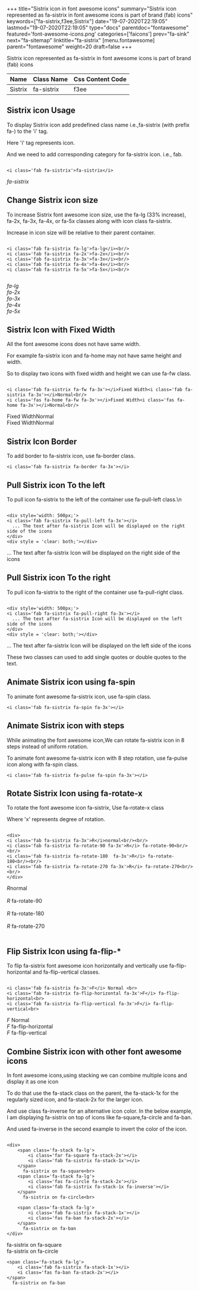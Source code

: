 +++
title="Sistrix icon in font awesome icons"
summary="Sistrix icon represented as fa-sistrix in font awesome icons is part of brand (fab) icons"
keywords=["fa-sistrix,f3ee,Sistrix"]
date="19-07-2020T22:19:05"
lastmod="19-07-2020T22:19:05"
type="docs"
parentdoc="fontawesome"
featured='font-awesome-icons.png'
categories=['faicons']
prev="fa-sink"
next="fa-sitemap"
linktitle="fa-sistrix"
[menu.fontawesome]
parent="fontawesome"
weight=20
draft=false
+++


Sistrix icon represented as fa-sistrix in font awesome icons is part of brand (fab) icons

<div class='table-responsive'><table class='table'><thead><tr><th>Name</th><th>Class Name</th><th>Css Content Code</th></tr></thead><tbody><tr><td>Sistrix</td><td>fa-sistrix</td><td>f3ee</td></tr></tbody></table></div>



## Sistrix icon Usage

To display Sistrix icon add predefined class name i.e.,fa-sistrix (with prefix fa-) to the 'i' tag.

Here 'i' tag represents icon.

And we need to add corresponding category for fa-sistrix icon. i.e., fab.


```

<i class='fab fa-sistrix'>fa-sistrix</i>
```

<i class='fab fa-sistrix'>fa-sistrix</i>




## Change Sistrix icon size
To increase Sistrix font awesome icon size, use the fa-lg (33% increase), fa-2x, fa-3x, fa-4x, or fa-5x classes along with icon class fa-sistrix.

Increase in icon size will be relative to their parent container. 

```

<i class='fab fa-sistrix fa-lg'>fa-lg</i><br/>
<i class='fab fa-sistrix fa-2x'>fa-2x</i><br/>
<i class='fab fa-sistrix fa-3x'>fa-3x</i><br/>
<i class='fab fa-sistrix fa-4x'>fa-4x</i><br/>
<i class='fab fa-sistrix fa-5x'>fa-5x</i><br/>
            
```

<i class='fab fa-sistrix fa-lg'>fa-lg</i><br/>
<i class='fab fa-sistrix fa-2x'>fa-2x</i><br/>
<i class='fab fa-sistrix fa-3x'>fa-3x</i><br/>
<i class='fab fa-sistrix fa-4x'>fa-4x</i><br/>
<i class='fab fa-sistrix fa-5x'>fa-5x</i><br/>
            



## Sistrix Icon with Fixed Width 

All the font awesome icons does not have same width.

For example fa-sistrix icon and fa-home may not have same height and width.

So to display two icons with fixed width and height we can use fa-fw class.


```

<i class='fab fa-sistrix fa-fw fa-3x'></i>Fixed Width<i class='fab fa-sistrix fa-3x'></i>Normal<br/>
<i class='fas fa-home fa-fw fa-3x'></i>Fixed Width<i class='fas fa-home fa-3x'></i>Normal<br/>
```

<i class='fab fa-sistrix fa-fw fa-3x'></i>Fixed Width<i class='fab fa-sistrix fa-3x'></i>Normal<br/>
<i class='fas fa-home fa-fw fa-3x'></i>Fixed Width<i class='fas fa-home fa-3x'></i>Normal<br/>



## Sistrix Icon Border 

To add border to fa-sistrix icon, use fa-border class.


```
<i class='fab fa-sistrix fa-border fa-3x'></i>

```
<i class='fab fa-sistrix fa-border fa-3x'></i>





## Pull Sistrix icon To the left

To pull icon fa-sistrix to the left of the container use fa-pull-left class.\n

```

<div style='width: 500px;'>
<i class='fab fa-sistrix fa-pull-left fa-3x'></i>
  ... The text after fa-sistrix Icon will be displayed on the right side of the icons
</div>
<div style = 'clear: both;'></div>
```

<div style='width: 500px;'>
<i class='fab fa-sistrix fa-pull-left fa-3x'></i>
  ... The text after fa-sistrix Icon will be displayed on the right side of the icons
</div>
<div style = 'clear: both;'></div>




## Pull Sistrix icon To the right
To pull icon fa-sistrix to the right of the container use fa-pull-right class.

```

<div style='width: 500px;'>
<i class='fab fa-sistrix fa-pull-right fa-3x'></i>
  ... The text after fa-sistrix Icon will be displayed on the left side of the icons
</div>
<div style = 'clear: both;'></div>
```

<div style='width: 500px;'>
<i class='fab fa-sistrix fa-pull-right fa-3x'></i>
  ... The text after fa-sistrix Icon will be displayed on the left side of the icons
</div>
<div style = 'clear: both;'></div>

These two classes can used to add single quotes or double quotes to the text.


## Animate Sistrix icon using fa-spin
To animate font awesome fa-sistrix icon, use fa-spin class.

```
<i class='fab fa-sistrix fa-spin fa-3x'></i>
```
<i class='fab fa-sistrix fa-spin fa-3x'></i>




## Animate Sistrix icon with steps
While animating the font awesome icon,We can rotate fa-sistrix icon in 8 steps instead of uniform rotation.

To animate font awesome fa-sistrix icon with 8 step rotation, use fa-pulse icon along with fa-spin class.


```
<i class='fab fa-sistrix fa-pulse fa-spin fa-3x'></i>

```
<i class='fab fa-sistrix fa-pulse fa-spin fa-3x'></i>





## Rotate Sistrix Icon using fa-rotate-x
To rotate the font awesome icon fa-sistrix, Use fa-rotate-x class

Where 'x' represents degree of rotation.


```

<div>
<i class='fab fa-sistrix fa-3x'>R</i>normal<br/><br/>
<i class='fab fa-sistrix fa-rotate-90 fa-3x'>R</i> fa-rotate-90<br/><br/> 
<i class='fab fa-sistrix fa-rotate-180  fa-3x'>R</i> fa-rotate-180<br/><br/> 
<i class='fab fa-sistrix fa-rotate-270 fa-3x'>R</i> fa-rotate-270<br/><br/>
</div>
```

<div>
<i class='fab fa-sistrix fa-3x'>R</i>normal<br/><br/>
<i class='fab fa-sistrix fa-rotate-90 fa-3x'>R</i> fa-rotate-90<br/><br/> 
<i class='fab fa-sistrix fa-rotate-180  fa-3x'>R</i> fa-rotate-180<br/><br/> 
<i class='fab fa-sistrix fa-rotate-270 fa-3x'>R</i> fa-rotate-270<br/><br/>
</div>




## Flip Sistrix Icon using fa-flip-*
To flip fa-sistrix font awesome icon horizontally and vertically use fa-flip-horizontal and fa-flip-vertical classes. 

```

<i class='fab fa-sistrix fa-3x'>F</i> Normal <br>
<i class='fab fa-sistrix fa-flip-horizontal fa-3x'>F</i> fa-flip-horizontal<br>
<i class='fab fa-sistrix fa-flip-vertical fa-3x'>F</i> fa-flip-vertical<br>
```

<i class='fab fa-sistrix fa-3x'>F</i> Normal <br>
<i class='fab fa-sistrix fa-flip-horizontal fa-3x'>F</i> fa-flip-horizontal<br>
<i class='fab fa-sistrix fa-flip-vertical fa-3x'>F</i> fa-flip-vertical<br>




## Combine Sistrix icon with other font awesome icons
In font awesome icons,using stacking we can combine multiple icons and display it as one icon 

To do that use the fa-stack class on the parent, the fa-stack-1x for the regularly sized icon, and fa-stack-2x for the larger icon.

And use class fa-inverse for an alternative icon color. 
In the below example, I am displaying fa-sistrix on top of icons like fa-square,fa-circle and fa-ban.

And used fa-inverse in the second example to invert the color of the icon.

```

<div>
    <span class='fa-stack fa-lg'>
        <i class='far fa-square fa-stack-2x'></i>
        <i class='fab fa-sistrix fa-stack-1x'></i>
    </span>
      fa-sistrix on fa-square<br>
    <span class='fa-stack fa-lg'>
        <i class='fas fa-circle fa-stack-2x'></i>
        <i class='fab fa-sistrix fa-stack-1x fa-inverse'></i>
    </span>
      fa-sistrix on fa-circle<br>

    <span class='fa-stack fa-lg'>
        <i class='fab fa-sistrix fa-stack-1x'></i>
        <i class='fas fa-ban fa-stack-2x'></i>
    </span>
      fa-sistrix on fa-ban
</div>
```

<div>
    <span class='fa-stack fa-lg'>
        <i class='far fa-square fa-stack-2x'></i>
        <i class='fab fa-sistrix fa-stack-1x'></i>
    </span>
      fa-sistrix on fa-square<br>
    <span class='fa-stack fa-lg'>
        <i class='fas fa-circle fa-stack-2x'></i>
        <i class='fab fa-sistrix fa-stack-1x fa-inverse'></i>
    </span>
      fa-sistrix on fa-circle<br>

    <span class='fa-stack fa-lg'>
        <i class='fab fa-sistrix fa-stack-1x'></i>
        <i class='fas fa-ban fa-stack-2x'></i>
    </span>
      fa-sistrix on fa-ban
</div>






